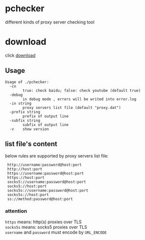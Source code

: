 # pchecker
different kinds of proxy server checking tool
# download
click [download](https://github.com/snail007/pchecker/releases)
## Usage
```text
Usage of ./pchecker:
  -cn
    	true: check baidu; false: check youtube (default true)
  -debug
    	in debug mode , errors will be writed into error.log
  -in string
    	proxy servers list file (default "proxy.dat")
  -prefix string
    	prefix of output line
  -subfix string
    	subfix of output line
  -v	show version
```

## list file's content
below rules are supported by proxy servers list file:  

```text
 http://username:password@host:port  
 http://host:port  
 https://username:password@host:port  
 https://host:port  
 socks5://username:password@host:port  
 socks5://host:port  
 socks5s://username:password@host:port  
 socks5s://host:port  
 ss://method:password@host:port
 ```
### attention
`https`  means:  http(s) proxies over TLS   
`socks5s` means:  socks5 proxies over TLS   
`username` and `password` must encode by `URL_ENCODE`  
